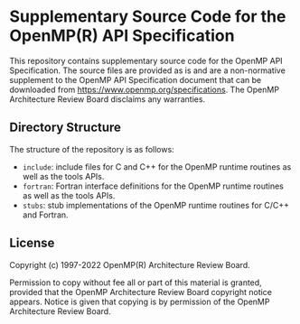 # Supplementary Source Code for the OpenMP(R) API Specification

This repository contains supplementary source code for the OpenMP API
Specification.  The source files are provided as is and are a non-normative
supplement to the OpenMP API Specification document that can be downloaded
from https://www.openmp.org/specifications.  The OpenMP Architecture Review
Board disclaims any warranties.


## Directory Structure
The structure of the repository is as follows:

- `include`:
   include files for C and C++ for the OpenMP runtime routines as well as
   the tools APIs.
- `fortran`:
   Fortran interface definitions for the OpenMP runtime routines as well
   as the tools APIs.
- `stubs`:
   stub implementations of the OpenMP runtime routines for C/C++ and Fortran.


## License
Copyright (c) 1997-2022 OpenMP(R) Architecture Review Board.

Permission to copy without fee all or part of this material is granted, provided
that the OpenMP Architecture Review Board copyright notice appears.  Notice is
given that copying is by permission of the OpenMP Architecture Review Board.

